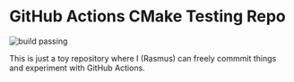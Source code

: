 # GitHub Actions CMake Testing Repo
![build passing](https://github.com/Warwolt/cmake-actions-test/workflows/Continuous%20Integration/badge.svg)

This is just a toy repository where I (Rasmus) can freely commmit things and
experiment with GitHub Actions.
